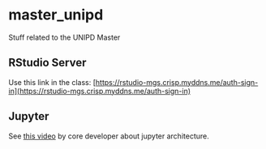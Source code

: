 # master_unipd
Stuff related to the UNIPD Master

## RStudio Server
Use this link in the class:
[https://rstudio-mgs.crisp.myddns.me/auth-sign-in](https://rstudio-mgs.crisp.myddns.me/auth-sign-in)

## Jupyter 
See [this video](https://www.youtube.com/watch?v=cc2hHjARNTY&t=314s) by core developer about jupyter architecture.


